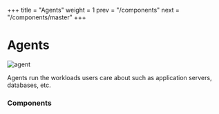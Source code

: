 +++
title = "Agents"
weight = 1
prev = "/components"
next = "/components/master"
+++

# Agents

![agent](/images/mesanine_agent.png)

Agents run the workloads users care about such as application servers, databases, etc. 

### Components
